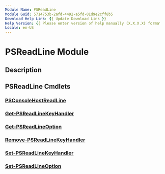```yaml
---
Module Name: PSReadLine
Module Guid: 5714753b-2afd-4492-a5fd-01d9e2cff8b5
Download Help Link: {{ Update Download Link }}
Help Version: {{ Please enter version of help manually (X.X.X.X) format }}
Locale: en-US
---
```


# PSReadLine Module
## Description


## PSReadLine Cmdlets
### [PSConsoleHostReadLine](PSConsoleHostReadLine.md)


### [Get-PSReadLineKeyHandler](Get-PSReadLineKeyHandler.md)


### [Get-PSReadLineOption](Get-PSReadLineOption.md)


### [Remove-PSReadLineKeyHandler](Remove-PSReadLineKeyHandler.md)


### [Set-PSReadLineKeyHandler](Set-PSReadLineKeyHandler.md)


### [Set-PSReadLineOption](Set-PSReadLineOption.md)


